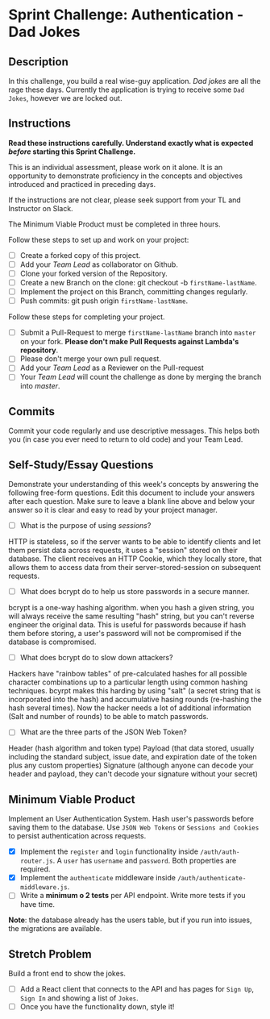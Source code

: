 # Sprint Challenge: Authentication - Dad Jokes

## Description

In this challenge, you build a real wise-guy application. _Dad jokes_ are all the rage these days. Currently the application is trying to receive some `Dad Jokes`, however we are locked out.

## Instructions

**Read these instructions carefully. Understand exactly what is expected _before_ starting this Sprint Challenge.**

This is an individual assessment, please work on it alone. It is an opportunity to demonstrate proficiency in the concepts and objectives introduced and practiced in preceding days.

If the instructions are not clear, please seek support from your TL and Instructor on Slack.

The Minimum Viable Product must be completed in three hours.

Follow these steps to set up and work on your project:

- [ ] Create a forked copy of this project.
- [ ] Add your _Team Lead_ as collaborator on Github.
- [ ] Clone your forked version of the Repository.
- [ ] Create a new Branch on the clone: git checkout -b `firstName-lastName`.
- [ ] Implement the project on this Branch, committing changes regularly.
- [ ] Push commits: git push origin `firstName-lastName`.

Follow these steps for completing your project.

- [ ] Submit a Pull-Request to merge `firstName-lastName` branch into `master` on your fork. **Please don't make Pull Requests against Lambda's repository**.
- [ ] Please don't merge your own pull request.
- [ ] Add your _Team Lead_ as a Reviewer on the Pull-request
- [ ] Your _Team Lead_ will count the challenge as done by merging the branch into _master_.

## Commits

Commit your code regularly and use descriptive messages. This helps both you (in case you ever need to return to old code) and your Team Lead.

## Self-Study/Essay Questions

Demonstrate your understanding of this week's concepts by answering the following free-form questions. Edit this document to include your answers after each question. Make sure to leave a blank line above and below your answer so it is clear and easy to read by your project manager.

- [ ] What is the purpose of using _sessions_?

HTTP is stateless, so if the server wants to be able to identify clients and let them persist data across requests, it uses a "session" stored on their database. The client receives an HTTP Cookie, which they locally store, that allows them to access data from their server-stored-session on subsequent requests.

- [ ] What does bcrypt do to help us store passwords in a secure manner.

bcrypt is a one-way hashing algorithm. when you hash a given string, you will always receive the same resulting "hash" string, but you can't reverse engineer the original data. This is useful for passwords because if hash them before storing, a user's password will not be compromised if the database is compromised.

- [ ] What does bcrypt do to slow down attackers?

Hackers have "rainbow tables" of pre-calculated hashes for all possible character combinations up to a particular length using common hashing techniques. bcyrpt makes this harding by using "salt" (a secret string that is incorporated into the hash) and accumulative hasing rounds (re-hashing the hash several times). Now the hacker needs a lot of additional information (Salt and number of rounds) to be able to match passwords.

- [ ] What are the three parts of the JSON Web Token?

Header (hash algorithm and token type)
Payload (that data stored, usually including the standard subject, issue date, and expiration date of the token plus any custom properties)
Signature (although anyone can decode your header and payload, they can't decode your signature without your secret)

## Minimum Viable Product

Implement an User Authentication System. Hash user's passwords before saving them to the database. Use `JSON Web Tokens` or `Sessions and Cookies` to persist authentication across requests.

- [X] Implement the `register` and `login` functionality inside `/auth/auth-router.js`. A `user` has `username` and `password`. Both properties are required.
- [X] Implement the `authenticate` middleware inside `/auth/authenticate-middleware.js`.
- [ ] Write a **minimum o 2 tests** per API endpoint. Write more tests if you have time.

**Note**: the database already has the users table, but if you run into issues, the migrations are available.

## Stretch Problem

Build a front end to show the jokes.

- [ ] Add a React client that connects to the API and has pages for `Sign Up`, `Sign In` and showing a list of `Jokes`.
- [ ] Once you have the functionality down, style it!
